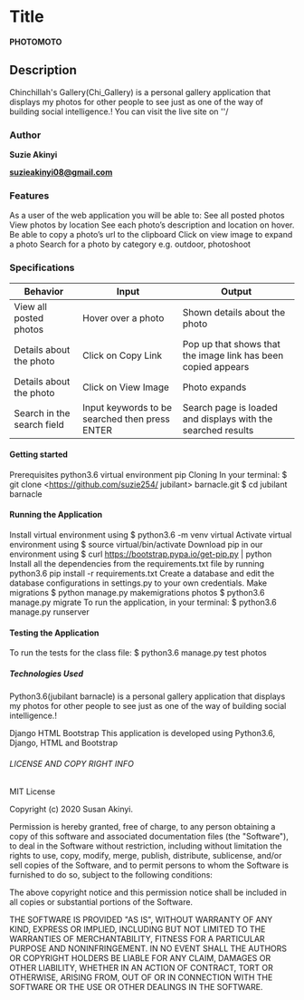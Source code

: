 # Title

 **PHOTOMOTO**

## Description

Chinchillah's Gallery(Chi_Gallery) is a personal gallery application that displays my photos for other people to see just as one of the way of building social intelligence.! You can visit the live site on ''/

### Author

**Suzie Akinyi**

 **suzieakinyi08@gmail.com**

### Features

As a user of the web application you will be able to:
See all posted photos
View photos by location
See each photo’s description and location on hover.
Be able to copy a photo’s url to the clipboard
Click on view image to expand a photo
Search for a photo by category e.g. outdoor, photoshoot

### Specifications

| Behavior | Input | Output |
| -------- | ----- | ------ |
| View all posted photos | Hover over a photo | Shown details about the photo
| Details about the photo | Click on Copy Link | Pop up that shows that the image link has been copied appears |
| Details about the photo | Click on View Image | Photo expands |
| Search in the search field | Input keywords to be searched then press ENTER | Search page is loaded and displays with the searched results |

#### Getting started

Prerequisites
python3.6
virtual environment
pip
Cloning
In your terminal:
$ git clone <<https://github.com/suzie254/> jubilant> barnacle.git
$ cd jubilant barnacle

#### Running the Application

Install virtual environment using $ python3.6 -m venv virtual
Activate virtual environment using $ source virtual/bin/activate
Download pip in our environment using $ curl <https://bootstrap.pypa.io/get-pip.py> | python
Install all the dependencies from the requirements.txt file by running python3.6 pip install -r requirements.txt
Create a database and edit the database configurations in settings.py to your own credentials.
Make migrations
$ python manage.py makemigrations photos
$ python3.6 manage.py migrate
To run the application, in your terminal:
$ python3.6 manage.py runserver

#### Testing the Application

To run the tests for the class file:
$ python3.6 manage.py test photos

##### Technologies Used

Python3.6(jubilant barnacle) is a personal gallery application that displays my photos for other people to see just as one of the way of building social intelligence.! 

Django
HTML
Bootstrap
This application is developed using Python3.6, Django, HTML and Bootstrap

###### LICENSE AND COPY RIGHT INFO

MIT License

Copyright (c) 2020 Susan Akinyi.

Permission is hereby granted, free of charge, to any person obtaining a copy of this software and associated documentation files (the "Software"),
to deal in the Software without restriction, including without limitation the rights to use, copy, modify, merge, publish, distribute, sublicense,
and/or sell copies of the Software, and to permit persons to whom the Software is furnished to do so, subject to the following conditions:

The above copyright notice and this permission notice shall be included in all copies or substantial portions of the Software.

THE SOFTWARE IS PROVIDED "AS IS", WITHOUT WARRANTY OF ANY KIND, EXPRESS OR IMPLIED, INCLUDING BUT NOT LIMITED TO THE WARRANTIES OF MERCHANTABILITY,
FITNESS FOR A PARTICULAR PURPOSE AND NONINFRINGEMENT. IN NO EVENT SHALL THE AUTHORS OR COPYRIGHT HOLDERS BE LIABLE FOR ANY CLAIM, DAMAGES OR OTHER LIABILITY,
WHETHER IN AN ACTION OF CONTRACT, TORT OR OTHERWISE, ARISING FROM, OUT OF OR IN CONNECTION WITH THE SOFTWARE OR THE USE OR OTHER DEALINGS IN THE SOFTWARE.
